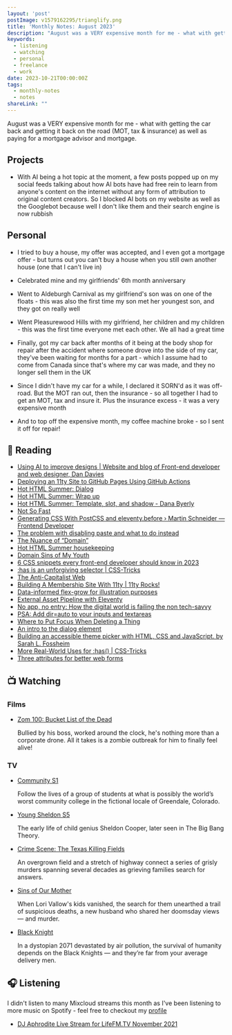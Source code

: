 ```yaml
---
layout: 'post'
postImage: v1579162295/trianglify.png
title: 'Monthly Notes: August 2023'
description: "August was a VERY expensive month for me - what with getting the car back and getting it back on the road (MOT, tax & insurance) as well as paying for a mortgage advisor and mortgage."
keywords:
  - listening
  - watching
  - personal
  - freelance
  - work
date: 2023-10-21T00:00:00Z
tags:
  - monthly-notes
  - notes
shareLink: ""
---
```

<p class="lead">August was a VERY expensive month for me - what with getting the car back and getting it back on the road (MOT, tax & insurance) as well as paying for a mortgage advisor and mortgage.</p>

## Projects
- With AI being a hot topic at the moment, a few posts popped up on my social feeds talking about how AI bots have had free rein to learn from anyone's content on the internet without any form of attribution to original content creators. So I blocked AI bots on my website as well as the Googlebot because well I don't like them and their search engine is now rubbish

## Personal
- I tried to buy a house, my offer was accepted, and I even got a mortgage offer - but turns out you can't buy a house when you still own another house (one that I can't live in)

- Celebrated mine and my girlfriends' 6th month anniversary

- Went to Aldeburgh Carnival as my girlfriend's son was on one of the floats - this was also the first time my son met her youngest son, and they got on really well

- Went Pleasurewood Hills with my girlfriend, her children and my children - this was the first time everyone met each other. We all had a great time

- Finally, got my car back after months of it being at the body shop for repair after the accident where someone drove into the side of my car, they've been waiting for months for a part - which I assume had to come from Canada since that's where my car was made, and they no longer sell them in the UK

- Since I didn't have my car for a while, I declared it SORN'd as it was off-road. But the MOT ran out, then the insurance - so all together I had to get an MOT, tax and insure it. Plus the insurance excess - it was a very expensive month

- And to top off the expensive month, my coffee machine broke - so I sent it off for repair!

## 📖 Reading
- [Using AI to improve designs | Website and blog of Front-end developer and web designer, Dan Davies](https://www.dan-davies.co.uk/using-ai-to-improve-designs "Using AI to improve designs | Website and blog of Front-end developer and web designer, Dan Davies")
- [Deploying an 11ty Site to GitHub Pages Using GitHub Actions](https://snook.ca/archives/servers/deploying-to-github-pages-using-actions "Deploying an 11ty Site to GitHub Pages Using GitHub Actions")
- [Hot HTML Summer: Dialog](https://danabyerly.com/notes/hot-html-summer-dialog/ "Hot HTML Summer: Dialog")
- [Hot HTML Summer: Wrap up](https://danabyerly.com/notes/hot-html-summer-wrap-up/ "Hot HTML Summer: Wrap up")
- [Hot HTML Summer: Template, slot, and shadow - Dana Byerly](https://danabyerly.com/notes/hot-html-summer-template-slot-and-shadow/ "Hot HTML Summer: Template, slot, and shadow - Dana Byerly")
- [Not So Fast](https://snook.ca/archives/personal/not-so-fast "Not So Fast")
- [Generating CSS With PostCSS and eleventy.before › Martin Schneider — Frontend Developer](https://martinschneider.me/articles/generating-css-with-postcss-and-eleventy-before/ "Generating CSS With PostCSS and eleventy.before › Martin Schneider — Frontend Developer")
- [The problem with disabling paste and what to do instead](https://adamsilver.io/blog/the-problem-with-disabling-paste-and-what-to-do-instead/ "The problem with disabling paste and what to do instead")
- [The Nuance of “Domain”](https://blog.jim-nielsen.com/2023/domain-nuance/ "The Nuance of “Domain”")
- [Hot HTML Summer housekeeping](https://danabyerly.com/notes/hot-html-summer-housekeeping/ "Hot HTML Summer housekeeping")
- [Domain Sins of My Youth](https://blog.jim-nielsen.com/2023/domain-sins-of-my-youth/ "Domain Sins of My Youth")
- [6 CSS snippets every front-end developer should know in 2023](https://web.dev/6-css-snippets-every-front-end-developer-should-know-in-2023/ "6 CSS snippets every front-end developer should know in 2023")
- [:has is an unforgiving selector | CSS-Tricks](https://css-tricks.com/has-is-an-unforgiving-selector/ ":has is an unforgiving selector | CSS-Tricks")
- [The Anti-Capitalist Web](https://blog.jim-nielsen.com/2023/the-anti-capitalist-web/ "The Anti-Capitalist Web")
- [Building A Membership Site With 11ty | 11ty Rocks!](https://11ty.rocks/posts/building-a-membership-site-with-11ty/ "Building A Membership Site With 11ty | 11ty Rocks!")
- [Data-informed flex-grow for illustration purposes](https://hidde.blog/flex-grow-illustration/ "Data-informed flex-grow for illustration purposes")
- [External Asset Pipeline with Eleventy](https://www.webstoemp.com/blog/eleventy-dev-server-external-asset-pipeline/ "External Asset Pipeline with Eleventy")
- [No app, no entry: How the digital world is failing the non tech-savvy](https://www.theguardian.com/technology/2023/aug/20/no-app-no-entry-how-the-digital-world-is-failing-the-non-tech-savvy "No app, no entry: How the digital world is failing the non tech-savvy")
- [PSA: Add dir=auto to your inputs and textareas](https://mough.xyz/312/psa-add-dir-auto-to-your-inputs-and-textareas "PSA: Add dir=auto to your inputs and textareas")
- [Where to Put Focus When Deleting a Thing](https://adrianroselli.com/2023/08/where-to-put-focus-when-deleting-a-thing.html "Where to Put Focus When Deleting a Thing")
- [An intro to the dialog element](https://gomakethings.com/an-intro-to-the-dialog-element/ "An intro to the dialog element")
- [Building an accessible theme picker with HTML, CSS and JavaScript. by Sarah L. Fossheim](https://fossheim.io/ "Building an accessible theme picker with HTML, CSS and JavaScript. by Sarah L. Fossheim")
- [More Real-World Uses for :has() | CSS-Tricks](https://css-tricks.com/more-real-world-uses-for-has/ "More Real-World Uses for :has() | CSS-Tricks")
- [Three attributes for better web forms](https://adactio.com/journal/19842 "Three attributes for better web forms")

## 📺 Watching
### Films
- [Zom 100: Bucket List of the Dead](https://www.themoviedb.org/movie/1070514-100-100 "Zom 100: Bucket List of the Dead")
    
    Bullied by his boss, worked around the clock, he's nothing more than a corporate drone. All it takes is a zombie outbreak for him to finally feel alive!

### TV
- [Community S1](https://www.themoviedb.org/tv/18347-community "Community S1")
    
    Follow the lives of a group of students at what is possibly the world’s worst community college in the fictional locale of Greendale, Colorado.

- [Young Sheldon S5](https://www.themoviedb.org/tv/71728-young-sheldon "Young Sheldon S5")
    
    The early life of child genius Sheldon Cooper, later seen in The Big Bang Theory.

- [Crime Scene: The Texas Killing Fields](https://www.themoviedb.org/tv/214180-crime-scene-the-texas-killing-fields "Crime Scene: The Texas Killing Fields")
    
    An overgrown field and a stretch of highway connect a series of grisly murders spanning several decades as grieving families search for answers.

- [Sins of Our Mother](https://www.themoviedb.org/tv/208720-sins-of-our-mother "Sins of Our Mother")
    
    When Lori Vallow's kids vanished, the search for them unearthed a trail of suspicious deaths, a new husband who shared her doomsday views — and murder.

- [Black Knight](https://www.themoviedb.org/tv/137040 "Black Knight")
    
    In a dystopian 2071 devastated by air pollution, the survival of humanity depends on the Black Knights — and they’re far from your average delivery men.

## 🎧 Listening
I didn't listen to many Mixcloud streams this month as I've been listening to more music on Spotify - feel free to checkout my [profile](https://open.spotify.com/user/juan.fernandes "Juan Fernandes' Spotify profile")

- [DJ Aphrodite Live Stream for LifeFM.TV November 2021](https://www.mixcloud.com/gavaphro/dj-aphrodite-live-stream-for-lifefmtv-november-2021/ "DJ Aphrodite Live Stream for LifeFM.TV November 2021")
